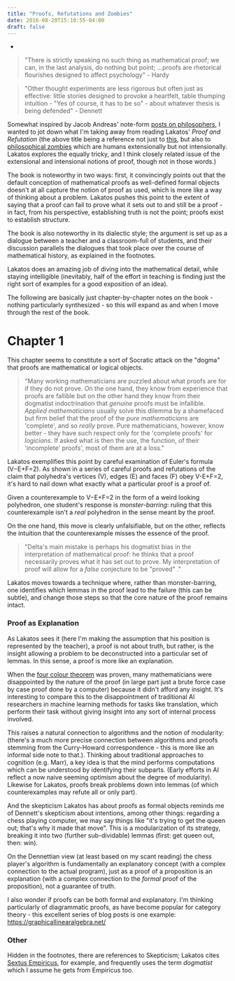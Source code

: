 ```yaml
---
title: "Proofs, Refutations and Zombies"
date: 2016-08-20T15:10:55-04:00
draft: false
---
```

-

> "There is strictly speaking no such thing as mathematical proof; we can, in the last analysis, do nothing but point; ...proofs are rhetorical flourishes designed to affect psychology" - Hardy

> "Other thought experiments are less rigorous but often just as effective: little stories designed to provoke a heartfelt, table thumping intuition - "Yes of course, it has to be so" - about whatever thesis is being defended" - Dennett


Somewhat inspired by Jacob Andreas' note-form [posts on philosophers](http://blog.jacobandreas.net/translation-meaning.html), I wanted to jot down what I'm taking away from reading Lakatos' *Proof and Refutation* (the above title being a reference not just to [this](https://www.amazon.com/Pride-Prejudice-Zombies-Quirk-Classic/dp/1511336188), but also to [philosophical zombies](https://en.wikipedia.org/wiki/Philosophical_zombie) which are humans extensionally but not intensionally. Lakatos explores the equally tricky, and I think closely related issue of the extensional and intensional notions of proof, though not in those words.)

The book is noteworthy in two ways: first, it convincingly points out that the default conception of mathematical proofs as well-defined formal objects doesn't at all capture the notion of proof as used, which is more like a way of thinking about a problem. Lakatos pushes this point to the extent of saying that a proof can fail to prove what it sets out to and still be a proof - in fact, from his perspective, establishing truth is not the point; proofs exist to establish structure.

The book is also noteworthy in its dialectic style; the argument is set up as a dialogue between a teacher and a classroom-full of students, and their discussion parallels the dialogues that took place over the course of mathematical history, as explained in the footnotes.

<!-- I read it through the lens of my own anti-representationalist sensibilities -->

Lakatos does an amazing job of diving into the mathematical detail, while staying intelligible (inevitably, half of the effort in teaching is finding just the right sort of examples for a good exposition of an idea).

The following are basically just chapter-by-chapter notes on the book - nothing particularly synthesized - so this will expand as and when I move through the rest of the book.

# Chapter 1

This chapter seems to constitute a sort of Socratic attack on the "dogma" that proofs are mathematical or logical objects.

> "Many working mathematicians are puzzled about what proofs are for if they do not prove. On the one hand, they know from experience that proofs are fallible but on the other hand they know from their dogmatist indoctrination that *genuine* proofs must be infallible. *Applied mathematicians* usually solve this dilemma by a shamefaced but firm belief that the proof of the *pure mathematicians* are 'complete', and so *really* prove. Pure mathematicians, however, know better - they have such respect only for the 'complete proofs' for *logicians*. If asked what is then the use, the function, of their 'incomplete' proofs', most of them are at a loss."

Lakatos exemplifies this point by careful examination of Euler's formula (V−E+F=2). As shown in a series of careful proofs and refutations of the claim that polyhedra's vertices (V), edges (E) and faces (F) obey V-E+F=2, it's hard to nail down what exactly what a particular proof is a proof of.

Given a counterexample to V−E+F=2 in the form of a weird looking polyhedron, one student's response is *monster-barring*: ruling that this counterexample isn't a *real* polyhedron in the sense meant by the proof.

On the one hand, this move is clearly unfalsifiable, but on the other, reflects the intuition that the counterexample misses the essence of the proof.

> "Delta's main mistake is perhaps his dogmatist bias in the interpretation of mathematical proof: he thinks that a proof necessarily proves what it has set out to prove. My interpretation of proof will allow for a *false* conjecture to be "proved" ."

Lakatos moves towards a technique where, rather than monster-barring, one identifies which lemmas in the proof lead to the failure (this can be subtle), and change those steps so that the core nature of the proof remains intact.

### Proof as Explanation

As Lakatos sees it (here I'm making the assumption that his position is represented by the teacher), a proof is not about truth, but rather, is the insight allowing a problem to be deconstructed into a particular set of lemmas. In this sense, a proof is more like an explanation.

When the [four colour theorem](https://en.wikipedia.org/wiki/Four_color_theorem) was proven, many mathematicians were disappointed by the nature of the proof (in large part just a brute force case by case proof done by a computer) because it didn't afford any insight. It's interesting to compare this to the disappointment of traditional AI researchers in machine learning methods for tasks like translation, which perform their task without giving insight into any sort of internal process involved.

This raises a natural connection to algorithms and the notion of modularity:
(there's a much more precise connection between algorithms and proofs stemming from the Curry-Howard correspondence - this is more like an informal side note to that.). Thinking about traditional approaches to cognition (e.g. Marr), a key idea is that the mind performs computations which can be understood by identifying their subparts. (Early efforts in AI reflect a now naive seeming optimism about the degree of modularity). Likewise for Lakatos, proofs break problems down into lemmas (of which counterexamples may refute all or only part).


And the skepticism Lakatos has about proofs as formal objects reminds me of Dennett's skepticism about intentions, among other things: regarding a chess playing computer, we may say things like "it's trying to get the queen out; that's why it made that move". This is a modularization of its strategy, breaking it into two (further sub-dividable) lemmas (first: get queen out, then: win).

On the Dennettian view (at least based on my scant reading) the chess player's algorithm is fundamentally an explanatory concept (with a complex connection to the actual program), just as a proof of a proposition is an explanation (with a complex connection to the *formal* proof of the proposition), not a guarantee of truth.


I also wonder if proofs can be both formal and explanatory. I'm thinking particularly of diagrammatic proofs, as have become popular for category theory - this excellent series of blog posts is one example: https://graphicallinearalgebra.net/

### Other

Hidden in the footnotes, there are references to Skepticism; Lakatos cites [Sextus Empiricus](https://reubenharry.github.io/blog/medieval-type-theory/), for example, and frequently uses the term *dogmatist* which I assume he gets from Empiricus too.
